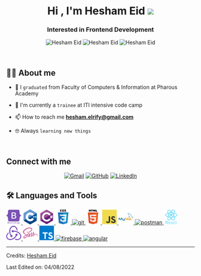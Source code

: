 
<h1 align="center">Hi , I'm Hesham Eid <img src="https://media.giphy.com/media/hvRJCLFzcasrR4ia7z/giphy.gif" width="35"></h1>  
<h3 align="center">Interested in Frontend Development</h3>  
  
<p align="center">  
<img src="https://komarev.com/ghpvc/?username=heshamelrefy&label=Profile%20views&color=0e75b6&style=flat" alt="Hesham Eid" />  
<img src="https://badges.pufler.dev/repos/heshamelrefy" alt="Hesham Eid" />  
<img src="https://img.shields.io/github/followers/heshamelrefy?label=Followers" alt="Hesham Eid" />  
</p>  
  
<br>  
  
## :sassy_man:  About me  
- :school: I `graduated` from Faculty of Computers & Information at Pharous Academy
 
- 🔭 I'm currently a `trainee` at ITI intensive code camp  
- 📫 How to reach me **hesham.elrify@gmail.com**  
- :nerd_face: Always `learning new things`   
  
<br>  
  
## Connect with me  
<p align="center">  
<a href="mailto:hesham.elrify@gmail.com"><img img src="https://img.shields.io/badge/gmail-%23EA4335.svg?style=plastic&logo=gmail&logoColor=white" alt="Gmail"/></a>  
<a href="https://github.com/heshamelrefy"><img src="https://img.shields.io/badge/github-%23181717.svg?style=plastic&logo=github&logoColor=white" alt="GitHub"/></a>  
<a href="www.linkedin.com/in/hesham-eid"><img src="https://img.shields.io/badge/linkedin-%230A66C2.svg?style=plastic&logo=linkedin&logoColor=white" alt="LinkedIn"/></a>  
  
</p>  
  
  
## 🛠️ Languages and Tools
<p align="left"> <a href="https://getbootstrap.com" target="_blank" rel="noreferrer"> <img src="https://raw.githubusercontent.com/devicons/devicon/master/icons/bootstrap/bootstrap-plain-wordmark.svg" alt="bootstrap" width="40" height="40"/> </a>
 <a href="https://www.w3schools.com/cpp/" target="_blank" rel="noreferrer"> <img src="https://raw.githubusercontent.com/devicons/devicon/master/icons/cplusplus/cplusplus-original.svg" alt="cplusplus" width="40" height="40"/> </a> <a href="https://www.w3schools.com/cs/" target="_blank" rel="noreferrer"> <img src="https://raw.githubusercontent.com/devicons/devicon/master/icons/csharp/csharp-original.svg" alt="csharp" width="40" height="40"/> </a> <a href="https://www.w3schools.com/css/" target="_blank" rel="noreferrer"> <img src="https://raw.githubusercontent.com/devicons/devicon/master/icons/css3/css3-original-wordmark.svg" alt="css3" width="40" height="40"/> </a> <a href="https://git-scm.com/" target="_blank" rel="noreferrer"> <img src="https://www.vectorlogo.zone/logos/git-scm/git-scm-icon.svg" alt="git" width="40" height="40"/> </a> <a href="https://www.w3.org/html/" target="_blank" rel="noreferrer"> <img src="https://raw.githubusercontent.com/devicons/devicon/master/icons/html5/html5-original-wordmark.svg" alt="html5" width="40" height="40"/> </a> <a href="https://developer.mozilla.org/en-US/docs/Web/JavaScript" target="_blank" rel="noreferrer"> <img src="https://raw.githubusercontent.com/devicons/devicon/master/icons/javascript/javascript-original.svg" alt="javascript" width="40" height="40"/> </a> <a href="https://www.mysql.com/" target="_blank" rel="noreferrer"> <img src="https://raw.githubusercontent.com/devicons/devicon/master/icons/mysql/mysql-original-wordmark.svg" alt="mysql" width="40" height="40"/> </a> <a href="https://postman.com" target="_blank" rel="noreferrer"> <img src="https://www.vectorlogo.zone/logos/getpostman/getpostman-icon.svg" alt="postman" width="40" height="40"/> </a> <a href="https://reactjs.org/" target="_blank" rel="noreferrer"> <img src="https://raw.githubusercontent.com/devicons/devicon/master/icons/react/react-original-wordmark.svg" alt="react" width="40" height="40"/> </a> <a href="https://redux.js.org" target="_blank" rel="noreferrer"> <img src="https://raw.githubusercontent.com/devicons/devicon/master/icons/redux/redux-original.svg" alt="redux" width="40" height="40"/> </a> <a href="https://sass-lang.com" target="_blank" rel="noreferrer"> <img src="https://raw.githubusercontent.com/devicons/devicon/master/icons/sass/sass-original.svg" alt="sass" width="40" height="40"/> </a> <a href="https://www.typescriptlang.org/" target="_blank" rel="noreferrer"> <img src="https://raw.githubusercontent.com/devicons/devicon/master/icons/typescript/typescript-original.svg" alt="typescript" width="40" height="40"/> </a> 
 <a href="https://firebase.google.com/docs/build" target="_blank" rel="noreferrer"> <img src="https://sp-ao.shortpixel.ai/client/q_glossy,ret_img,w_502,h_518/https://keytotech.com/wp-content/uploads/2019/05/firebase.png" alt="firebase" width="40" height="40"/> </a>
<a href="https://angular.io/docs" target="_blank" rel="noreferrer"> <img src="https://upload.wikimedia.org/wikipedia/commons/c/cf/Angular_full_color_logo.svg" alt="angular" width="40" height="40"/> </a>
</p>

-----  
Credits: [Hesham Eid](https://github.com/heshamelrefy)  
  
Last Edited on: 04/08/2022
